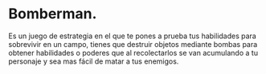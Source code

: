 # Bomberman.
Es un juego de estrategia en el que te pones a prueba tus habilidades para sobrevivir en un campo, tienes que destruir objetos  mediante bombas para obtener habilidades o poderes que al recolectarlos se van acumulando a tu personaje y sea mas fácil de matar a tus enemigos. 
